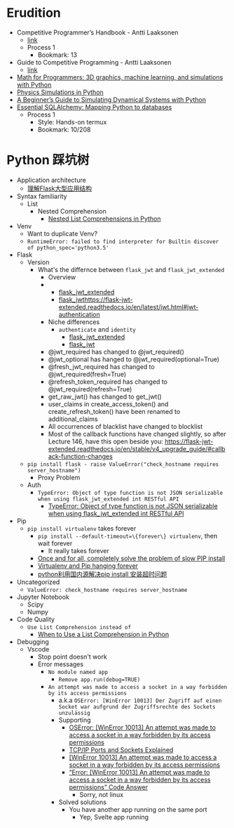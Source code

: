 # Erudition
- Competitive Programmer’s Handbook - Antti Laaksonen
  - [link](https://cses.fi/book/book.pdf)
  - Process 1
    - Bookmark: 13
- Guide to Competitive Programming - Antti Laaksonen
  - [link](https://duoblogger.github.io/assets/pdf/memonvyftw/guide-t-cp.pdf)
- [Math for Programmers: 3D graphics, machine learning, and simulations with Python](https://wangwei1237.github.io/shares/Math-for-Programmers.pdf)
- [Physics Simulations in Python](https://physics.weber.edu/schroeder/scicomp/PythonManual.pdf)
- [A Beginner’s Guide to Simulating Dynamical Systems with Python](https://towardsdatascience.com/a-beginners-guide-to-simulating-dynamical-systems-with-python-a29bc27ad9b1)
- [Essential SQLAlchemy: Mapping Python to databases](https://drive.google.com/file/d/1wnu1RRi1nQeNpfsTZqqLElq7T1-Kta3L/view?usp=sharing)
  - Process 1
    - Style: Hands-on termux
    - Bookmark: 10/208
# Python 踩坑树
- Application architecture
  - [理解Flask大型应用结构](https://www.dreamer.im/2019/04/01/flask/%E7%90%86%E8%A7%A3Flask%E5%A4%A7%E5%9E%8B%E5%BA%94%E7%94%A8%E7%BB%93%E6%9E%84/)
- Syntax familiarity
  - List
    - Nested Comprehension
      - [Nested List Comprehensions in Python](https://www.geeksforgeeks.org/nested-list-comprehensions-in-python/)
- Venv
  - Want to duplicate Venv?
  - `RuntimeError: failed to find interpreter for Builtin discover of python_spec='python3.5'`
- Flask
  - Version
    - What's the differnce between `flask_jwt` and `flask_jwt_extended`
      - Overview
      - 
        - [flask_jwt_extended](https://flask-jwt-extended.readthedocs.io/en/latest/)
        - [flask_jwt](https://flask-jwt.readthedocs.io/en/latest/)https://flask-jwt-extended.readthedocs.io/en/latest/jwt.html#jwt-authentication
      - Niche differences
        - `authenticate` and `identity`
          - [flask_jwt_extended]()
          - [flask_jwt](https://flask-jwt.readthedocs.io/en/latest/jwt.html#jwt-authentication)
      - @jwt_required has changed to @jwt_required()
      - @jwt_optional has hanged to @jwt_required(optional=True)
      - @fresh_jwt_required has changed to @jwt_required(fresh=True)
      - @refresh_token_required has changed to @jwt_required(refresh=True)
      - get_raw_jwt() has changed to get_jwt()
      - user_claims in create_access_token() and create_refresh_token() have been renamed to additional_claims
      - All occurrences of blacklist have changed to blocklist
      - Most of the callback functions have changed slightly, so after Lecture 146, have this open beside you: https://flask-jwt-extended.readthedocs.io/en/stable/v4_upgrade_guide/#callback-function-changes
  - `pip install flask - raise ValueError("check_hostname requires server_hostname")`
    - Proxy Problem
  - Auth
    - `TypeError: Object of type function is not JSON serializable when using flask_jwt_extended int RESTful API`
      - [TypeError: Object of type function is not JSON serializable when using flask_jwt_extended int RESTful API](https://stackoverflow.com/questions/66200136/typeerror-object-of-type-function-is-not-json-serializable-when-using-flask-jwt)
- Pip
  - `pip install virtualenv` takes forever
    - `pip install --default-timeout=\{forever\} virtualenv`, then wait forever
      - It really takes forever
    - [Once and for all, completely solve the problem of slow PIP install](https://developpaper.com/once-and-for-all-completely-solve-the-problem-of-slow-pip-install/)
    - [Virtualenv and Pip hanging forever](https://stackoverflow.com/questions/40093814/virtualenv-and-pip-hanging-forever)
    - [python利用国内源解决pip install 安装超时问题](https://blog.csdn.net/ezreal_tao/article/details/102142789)
- Uncategorized
  - `ValueError: check_hostname requires server_hostname`
- Jupyter Notebook
  - Scipy
  - Numpy
- Code Quality
  - `Use List Comprehension instead of`
    - [When to Use a List Comprehension in Python](https://realpython.com/list-comprehension-python/)
- Debugging
  - Vscode
    - Stop point doesn't work
    - Error messages
      - `No module named app`
        - `Remove app.run(debug=TRUE)`
      - `An attempt was made to access a socket in a way forbidden by its access permissions`
        - a.k.a `OSError: [WinError 10013] Der Zugriff auf einen Socket war aufgrund der Zugriffsrechte des Sockets unzulässig`
        - Supporting
          - [OSError: [WinError 10013] An attempt was made to access a socket in a way forbidden by its access permissions](https://github.com/googleworkspace/python-samples/issues/86)
          - [TCP/IP Ports and Sockets Explained](http://www.steves-internet-guide.com/tcpip-ports-sockets/#comment-1821)
          - [[WinError 10013] An attempt was made to access a socket in a way forbidden by its access permissions](https://intellij-support.jetbrains.com/hc/en-us/community/posts/360001679940--WinError-10013-An-attempt-was-made-to-access-a-socket-in-a-way-forbidden-by-its-access-permissions)
          - [“Error: [WinError 10013] An attempt was made to access a socket in a way forbidden by its access permissions” Code Answer](https://www.codegrepper.com/code-examples/typescript/Error%3A+%5BWinError+10013%5D+An+attempt+was+made+to+access+a+socket+in+a+way+forbidden+by+its+access+permissions)
            - Sorry, not linux
        - Solved solutions
          - You have another app running on the same port
            - Yep, Svelte app running